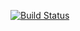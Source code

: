 [![Build Status](https://travis-ci.org/belluccifranco/sic.svg?branch=master)](https://travis-ci.org/belluccifranco/sic)
